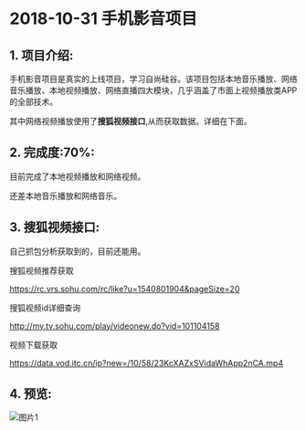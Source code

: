 
# 2018-10-31 手机影音项目

 ## 1. 项目介绍:
手机影音项目是真实的上线项目，学习自尚硅谷。该项目包括本地音乐播放、网络音乐播放、本地视频播放、网络直播四大模块，几乎涵盖了市面上视频播放类APP的全部技术。

其中网络视频播放使用了**搜狐视频接口**,从而获取数据。详细在下面。


  ## 2. 完成度:70%:
目前完成了本地视频播放和网络视频。

还差本地音乐播放和网络音乐。

 ## 3. 搜狐视频接口:
 
 自己抓包分析获取到的，目前还能用。 
 
 搜狐视频推荐获取

https://rc.vrs.sohu.com/rc/like?u=1540801904&pageSize=20

搜狐视频id详细查询

http://my.tv.sohu.com/play/videonew.do?vid=101104158

视频下载获取

https://data.vod.itc.cn/ip?new=/10/58/23KcXAZxSVidaWhApp2nCA.mp4

## 4. 预览: 

![图片1](https://im.ezgif.com/tmp/ezgif-1-9ca3d25950da.gif)

